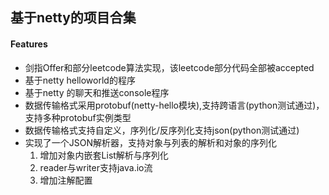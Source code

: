 ## 基于netty的项目合集

#### Features

- 剑指Offer和部分leetcode算法实现，该leetcode部分代码全部被accepted
- 基于netty helloworld的程序
- 基于netty 的聊天和推送console程序
- 数据传输格式采用protobuf(netty-hello模块),支持跨语言(python测试通过)，支持多种protobuf实例类型
- 数据传输格式支持自定义，序列化/反序列化支持json(python测试通过)
- 实现了一个JSON解析器，支持对象与列表的解析和对象的序列化
    1. 增加对象内嵌套List解析与序列化
    2. reader与writer支持java.io流
    3. 增加注解配置